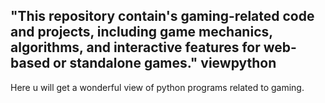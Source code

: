 ## "This repository contain's gaming-related code and projects, including game mechanics, algorithms, and interactive features for web-based or standalone games." viewpython
Here u will get a wonderful view of python programs related to gaming.
